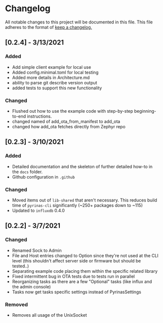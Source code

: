 # Changelog

All notable changes to this project will be documented in this file. This file adheres to the format of [keep a changelog.](https://keepachangelog.com/en/1.0.0/)

## [0.2.4] - 3/13/2021

### Added

* Add simple client example for local use
* Added config.minimal.toml for local testing 
* Added more details in Architecture.md
* ability to parse git describe version output
* added tests to support this new functionality 

### Changed

* Flushed out how to use the example code with step-by-step beginning-to-end instructions. 
* changed named of add_ota_from_manifest to add_ota
* changed how add_ota fetches directly from Zephyr repo

## [0.2.3] - 3/10/2021

### Added
* Detailed documentation and the skeleton of further detailed how-to in the `docs` folder.
* Github configuration in `.github`

### Changed
* Moved items out of `lib-shared` that aren't necessary. This reduces build time of `pyrinas-cli` significantly (~250+ packages down to ~115)
* Updated to `influxdb` 0.4.0

## [0.2.2] - 3/7/2021

### Changed
* Renamed Sock to Admin
*  File and Host entries changed to Option since they're not used at the CLI level (this shouldn't affect server side or firmware but should be tested..)
* Separating example code placing them within the specific related library
* Fixed intermittent bug in OTA tests due to tests run in parallel
* Reorganizing tasks as there are a few "Optional" tasks (like influx and the admin console)
* Tasks now get tasks specific settings instead of PyrinasSettings

### Removed
* Removes all usage of the UnixSocket







